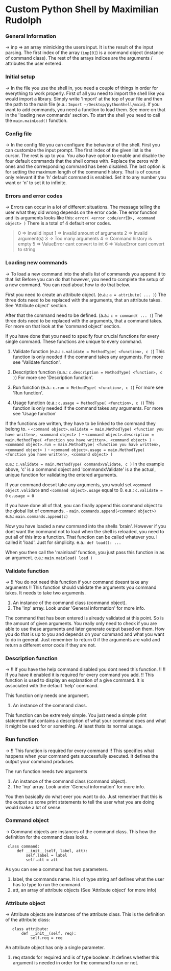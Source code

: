 # Custom Python Shell by Maximilian Rudolph


### General Information
-> inp => an array mimicking the users input. It is the result of the input parsing. The first index of the array
   (`inp[0]`) is a command object (instance of command class). The rest of the arrays indices are the arguments / attributes
   the user entered.

### Initial setup
-> In the file you use the shell in, you need a couple of things in order for everything to work properly.
   First of all you need to import the shell like you would import a library.
   Simply write 'Import' at the top of your file and then the path to the main file (e.a.: `Import ~/Desktop/pythonShell/main`).
   If you want to add commands, you need a function to load them. See more on that in the 'loading new commands' section.
   To start the shell you need to call the `main.mainLoad()` function.

### Config file
-> In the config file you can configure the behaviour of the shell.
   First you can customize the input prompt. The first index of the given list is the cursor. The rest is up to you.
   You also have option to enable and disable the four default commands that the shell comes with. Replace the zeros with
   ones and the corresponding command has been disabled.
   The last option is for setting the maximum length of the command history. That is of course only relevant if the 'h'
   default command is enabled. Set it to any number you want or 'n' to set it to infinite.

### Errors and error codes
-> Errors can occur in a lot of different situations. The message telling the user what they did wrong depends on the
   error code. The error function and its arguments looks like this: `error( <error code/errID>, <command object> )`
   There is a total of 4 default error codes.

   > 0 => Invalid input
   1 => Invalid amount of arguments
   2 => Invalid argument(s)
   3 => Too many arguments
   4 => Command history is empty
   5 => ValueError cant convert to int
   6 => ValueError cant convert to string

### Loading new commands
->  To load a new command into the shells list of commands you append it to that list
    Before you can do that however, you need to complete the setup of a new command. You can read about how to do that below.

   First you need to create an attribute object.
    (e.a.: `a = attribute( ... )`)
    The three dots need to be replaced with the arguments, that an attribute takes. See 'Attribute object' section.

   After that the command need to be defined.
    (a.a.: `c = command( ... )`)
    The three dots need to be replaced with the arguments, that a command takes.
    For more on that look at the 'command object' section.

   If you have done that you need to specify four crucial functions for every single command.
    These functions are unique to every command.

   1. Validate function (e.a.: `c.validate = MethodType( <function>, c )`)
       This function is only needed if the command takes any arguments.
       For more see 'Validate function'.

   2. Description function (e.a.: `c.description = MethodType( <function>, c )`)
      For more see 'Description function'.

   3. Run function (e.a.: `c.run = MethodType( <function>, c )`)
       For more see 'Run function'.

   4. Usage function (e.a.: `c.usage = MethodType( <function>, c )`)
       This function is only needed if the command takes any arguments.
       For more see 'Usage function'

   If the functions are written, they have to be linked to the command they belong to.
    - `<command object>.validate = main.MethodType( <function you have written>, <command object> )`
    - `<command object>.description = main.MethodType( <function you have written>, <command object> )`
    - `<command object>.run = main.MethodType( <function you have written>, <command object> )`
    - `<command object>.usage = main.MethodType( <function you have written>, <command object> )`

   e.a.: `c.validate = main.MethodType( commandxValidate, c )`
    In the example above, 'c' is a command object and 'commandxValidate' is a the actual, unique function for validating
    the entered arguments.

   If your command doesnt take any arguments, you would set
   `<command object.validate` and
    `<command object>.usage` equal to 0.
    e.a.: `c.validate = 0`
          `c.usage = 0`

   If you have done all of that, you can finally append this command object to the global list of commands.
    - `main.commands.append(<command object>)`
    e.a.: `main.commands.append(c)`

   Now you have loaded a new command into the shells 'brain'.
    However if you dont want the command not to load when the shell is reloaded, you need to put all of this into a function.
    That function can be called whatever you. I called it 'load'. Just for simplicity.
    e.a.: `def load():
            ...`

   When you then call the 'mainload' function, you just pass this function in as an argument.
    e.a.: `main.mainload( load )`

### Validate function
-> !! You do not need this function if your command doesnt take any arguments !!
   This function should validate the arguments you command takes.
   It needs to take two arguments.
   1. An instance of the command class (command object).
   2. The 'inp' array. Look under 'General information' for more info.

   The command that has been entered is already validated at this point. So is the amount of given arguments.
   You really only need to check if you are able to use these arguments and later generate output based on them.
   How you do that is up to you and depends on your command and what you want to do in general.
   Just remember to return 0 if the arguments are valid and return a different error code if they are not.

### Description function
-> !! If you have the help command disabled you dont need this function. !!
   !! If you have it enabled it is required for every command you add. !!
   This function is used to display an explanation of a give command. It is associated with the default 'help' command.

   This function only needs one argument.
   1. An instance of the command class.

   This function can be extremely simple. You just need a simple print statement that contains a description of what your
   command does and what it might be used for or something. At least thats its normal usage.

### Run function
-> !! This function is required for every command !!
   This specifies what happens when your command gets successfully executed. It defines the output your command produces.

   The run function needs two arguments
   1. An instance of the command class (command object).
   2. The 'inp' array. Look under 'General information' for more info.

   You then basically do what ever you want to do. Just remember that this is the output so some print statements
   to tell the user what you are doing would make a lot of sense.

### Command object
-> Command objects are instances of the command class.
   This how the definition for the command class looks.

     class command:
         def __init__(self, label, att):
             self.label = label
             self.att = att

   As you can see a command has two parameters.
   1. label, the commands name. It is of type string anf defines what the user has to type to run the command.
   2. att, an array of attribute objects (See 'Attribute object' for more info)


### Attribute object
-> Attribute objects are instances of the attribute class.
   This is the definition of the attribute class:

	   class attribute:
	       def __init__(self, req):
	           self.req = req

   An attribute object has only a single parameter.
   1. req stands for required and is of type boolean.
       It defines whether this argument is needed in order for the command to run or not.
